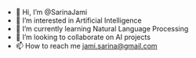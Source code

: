 - 👋 Hi, I’m @SarinaJami
- 👀 I’m interested in Artificial Intelligence
- 🌱 I’m currently learning Natural Language Processing
- 💞️ I’m looking to collaborate on AI projects 
- 📫 How to reach me jami.sarina@gmail.com

<!---
SarinaJami/SarinaJami is a ✨ special ✨ repository because its `README.md` (this file) appears on your GitHub profile.
You can click the Preview link to take a look at your changes.
--->
